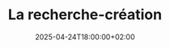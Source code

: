 ---
members: ["PLevy"]
title: "La recherche-création"
collaboration:
    partner1:
        logo: cnam
        short: Cnam
        name: "Conservatoire national des Arts et Métiers"
        web: "https://www.cnam.fr/"
        heig: 1
    partner2:
        logo: dicen
        short: Dicen-idf
        name: "Dispositifs d’Information et de Communication à l’Ère Numérique – Paris, Ile de France (EA 7339)"
        web: "https://www.dicen-idf.org/"
        heig: 1.8
intervenants:
    intervenant1:
        name: Samuel Bianchini
        affiliation: Ensad
        logo: ensad
        height: 6
        link: "https://reflectiveinteraction.ensadlab.fr/category/equipes/enseignants-chercheurs-intervenants/"
        photo: "https://images.squarespace-cdn.com/content/v1/6758a8dcec441e7680bb25de/a8d6b9d2-ac31-464a-b0a1-fd79e85dc19f/Samuel-Bianchini.jpg"
chaire: true
fronttop: true
date: 2025-04-24T18:00:00+02:00
layout: single
frontphoto: "https://live.staticflickr.com/65535/52036439015_8b0d8a9ccd.jpg"
frontphotomini: "https://live.staticflickr.com/65535/52036439015_8b0d8a9ccd_m.jpg"
---